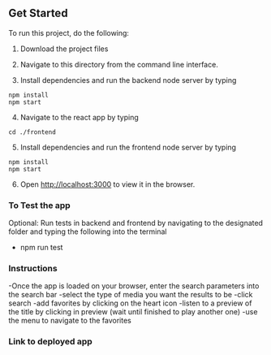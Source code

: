## Get Started
To run this project, do the following:
1. Download the project files
2. Navigate to this directory from the command line interface.

3. Install dependencies and run the backend node server by typing
```
npm install
npm start
```
4. Navigate to the react app by typing
```
cd ./frontend
```
5. Install dependencies and run the frontend node server by typing
```
npm install
npm start
```
6. Open [http://localhost:3000](http://localhost:3000) to view it in the browser.


### To Test the app
Optional: Run tests in backend and frontend by navigating to the designated folder and typing the following into the terminal
- npm run test

### Instructions

-Once the app is loaded on your browser, enter the search parameters into the search bar
-select the type of media you want the results to be
-click search
-add favorites by clicking on the heart icon
-listen to a preview of the title by clicking in preview (wait until finished to play another one)
-use the menu to navigate to the favorites


### Link to deployed app